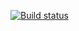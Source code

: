 [![Build status](https://ci.appveyor.com/api/projects/status/px7gm7i14y0hsw5o?svg=true)](https://ci.appveyor.com/project/nugmanov87/ajs-homeworks-symbols-iterators-generators-11-2)
